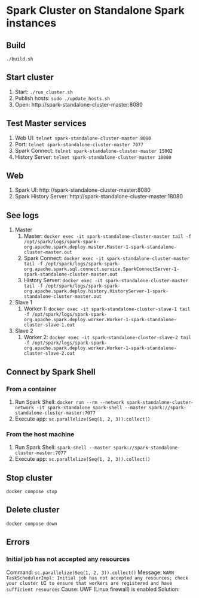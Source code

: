 # Spark Cluster on Standalone Spark instances

## Build
`./build.sh`

## Start cluster
1. Start: `./run_cluster.sh`
2. Publish hosts: `sudo ./update_hosts.sh`
3. Open: http://spark-standalone-cluster-master:8080

## Test Master services
1. Web UI: `telnet spark-standalone-cluster-master 8080`
2. Port: `telnet spark-standalone-cluster-master 7077`
3. Spark Connect: `telnet spark-standalone-cluster-master 15002`
4. History Server: `telnet spark-standalone-cluster-master 18080`

## Web
1. Spark UI: http://spark-standalone-cluster-master:8080
2. Spark History Server: http://spark-standalone-cluster-master:18080

## See logs
1. Master
    1. Master: `docker exec -it spark-standalone-cluster-master tail -f /opt/spark/logs/spark-spark-org.apache.spark.deploy.master.Master-1-spark-standalone-cluster-master.out`
    2. Spark Connect: `docker exec -it spark-standalone-cluster-master tail -f /opt/spark/logs/spark-spark-org.apache.spark.sql.connect.service.SparkConnectServer-1-spark-standalone-cluster-master.out`
    3. History Server: `docker exec -it spark-standalone-cluster-master tail -f /opt/spark/logs/spark-spark-org.apache.spark.deploy.history.HistoryServer-1-spark-standalone-cluster-master.out`
2. Slave 1
   1. Worker 1: `docker exec -it spark-standalone-cluster-slave-1 tail -f /opt/spark/logs/spark-spark-org.apache.spark.deploy.worker.Worker-1-spark-standalone-cluster-slave-1.out`
3. Slave 2
   1. Worker 2: `docker exec -it spark-standalone-cluster-slave-2 tail -f /opt/spark/logs/spark-spark-org.apache.spark.deploy.worker.Worker-1-spark-standalone-cluster-slave-2.out`

## Connect by Spark Shell
### From a container
1. Run Spark Shell: `docker run --rm --network spark-standalone-cluster-network -it spark-standalone spark-shell --master spark://spark-standalone-cluster-master:7077`
2. Execute app: `sc.parallelize(Seq(1, 2, 3)).collect()`
### From the host machine
1. Run Spark Shell: `spark-shell --master spark://spark-standalone-cluster-master:7077`
2. Execute app: `sc.parallelize(Seq(1, 2, 3)).collect()`

## Stop cluster
`docker compose stop`

## Delete cluster
`docker compose down`

## Errors
### Initial job has not accepted any resources
Command: `sc.parallelize(Seq(1, 2, 3)).collect()`
Message: `WARN TaskSchedulerImpl: Initial job has not accepted any resources; check your cluster UI to ensure that workers are registered and have sufficient resources`
Cause: UWF (Linux firewall) is enabled
Solution: 
